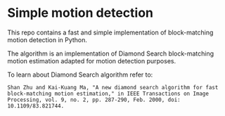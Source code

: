 # Simple motion detection
This repo contains a fast and simple implementation of block-matching motion detection in Python.

The algorithm is an implementation of Diamond Search block-matching motion estimation adapted for motion detection purposes.

To learn about Diamond Search algorithm refer to:

`Shan Zhu and Kai-Kuang Ma, "A new diamond search algorithm for fast block-matching motion estimation," in IEEE Transactions on Image Processing, vol. 9, no. 2, pp. 287-290, Feb. 2000, doi: 10.1109/83.821744.`